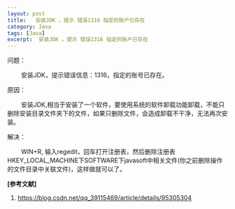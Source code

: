 ```yaml
---
layout: post
title:   安装JDK ，提示 错误1316 指定的账户已存在 
category: Java
tags: [Java]
excerpt:  安装JDK ，提示 错误1316 指定的账户已存在
---
```


问题：


        安装JDK，提示错误信息：1316，指定的账号已存在。


原因：


        安装JDK,相当于安装了一个软件，要使用系统的软件卸载功能卸载，不能只删除安装目录文件夹下的文件，如果只删除文件，会造成卸载不干净，无法再次安装。


解决：


        WIN+R, 输入regedit，回车打开注册表，然后删除注册表HKEY_LOCAL_MACHINE下SOFTWARE下javasoft中相关文件(你之前删除操作的文件目录中关联文件)，这样做就可以了。


**[参考文献]**

1. <https://blog.csdn.net/qq_39115469/article/details/95305304>




